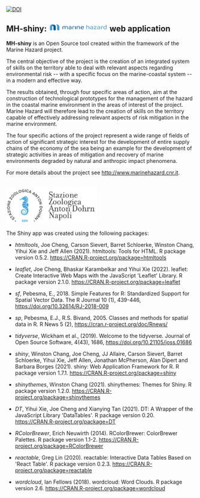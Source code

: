 [![DOI](https://zenodo.org/badge/463222561.svg)](https://zenodo.org/badge/latestdoi/463222561)

## MH-shiny: <img src="inst/Rmarkdown/images/Marine-Hazard-logo.svg" width="158" height="22"/> web application

**MH-shiny** is an Open Source tool created within the framework of the Marine Hazard project.

The central objective of the project is the creation of an integrated system of skills on the territory able to deal with relevant aspects regarding environmental risk -- with a specific focus on the marine-coastal system -- in a modern and effective way.

The results obtained, through four specific areas of action, aim at the construction of technological prototypes for the management of the hazard in the coastal marine environment in the areas of interest of the project. Marine Hazard will therefore lead to the creation of skills on the territory capable of effectively addressing relevant aspects of risk mitigation in the marine environment.

The four specific actions of the project represent a wide range of fields of action of significant strategic interest for the development of entire supply chains of the economy of the sea being an example for the development of strategic activities in areas of mitigation and recovery of marine environments degraded by natural and anthropic impact phenomena.

For more details about the project see <http://www.marinehazard.cnr.it>.

<br>

<img src="www/SZN.png" width="242"/>

<br>

The Shiny app was created using the following packages:

-   *htmltools*, Joe Cheng, Carson Sievert, Barret Schloerke, Winston Chang, Yihui Xie and Jeff Allen (2021). htmltools: Tools for HTML. R package version 0.5.2. <https://CRAN.R-project.org/package=htmltools>

-   *leaflet*, Joe Cheng, Bhaskar Karambelkar and Yihui Xie (2022). leaflet: Create Interactive Web Maps with the JavaScript 'Leaflet' Library. R package version 2.1.0. <https://CRAN.R-project.org/package=leaflet>

-   *sf*, Pebesma, E., 2018. Simple Features for R: Standardized Support for Spatial Vector Data. The R Journal 10 (1), 439-446, <https://doi.org/10.32614/RJ-2018-009>

-   *sp*, Pebesma, E.J., R.S. Bivand, 2005. Classes and methods for spatial data in R. R News 5 (2), <https://cran.r-project.org/doc/Rnews/>

-   *tidyverse*, Wickham et al., (2019). Welcome to the tidyverse. Journal of Open Source Software, 4(43), 1686, <https://doi.org/10.21105/joss.01686>

-   *shiny*, Winston Chang, Joe Cheng, JJ Allaire, Carson Sievert, Barret Schloerke, Yihui Xie, Jeff Allen, Jonathan McPherson, Alan Dipert and Barbara Borges (2021). shiny: Web Application Framework for R. R package version 1.7.1. <https://CRAN.R-project.org/package=shiny>

-   *shinythemes*, Winston Chang (2021). shinythemes: Themes for Shiny. R package version 1.2.0. <https://CRAN.R-project.org/package=shinythemes>

-   *DT*, Yihui Xie, Joe Cheng and Xianying Tan (2021). DT: A Wrapper of the JavaScript Library 'DataTables'. R package version 0.20. <https://CRAN.R-project.org/package=DT>

-   *RColorBrewer*, Erich Neuwirth (2014). RColorBrewer: ColorBrewer Palettes. R package version 1.1-2. <https://CRAN.R-project.org/package=RColorBrewer>

-   *reactable*, Greg Lin (2020). reactable: Interactive Data Tables Based on 'React Table'. R package version 0.2.3. <https://CRAN.R-project.org/package=reactable>

-   *wordcloud*, Ian Fellows (2018). wordcloud: Word Clouds. R package version 2.6. <https://CRAN.R-project.org/package=wordcloud>
